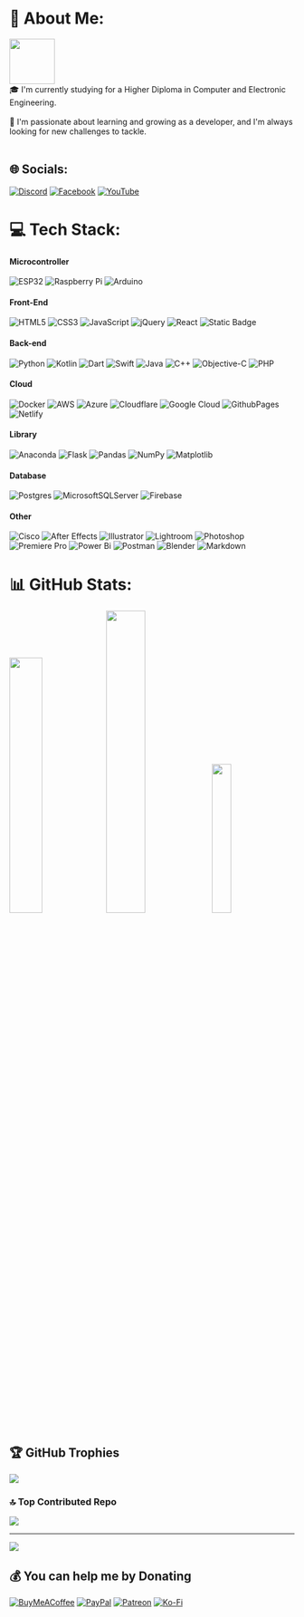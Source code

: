 
# 💫 About Me:
<div><span style="display: inline-block"><img align="left" src="https://github.com/wingyeung0317/wingyeung0317/assets/121206892/28a4ce78-40e6-47d9-bd71-bf66fdac4dc9" style="display:table-cell; height: 80px;"/></span><span style="display:table-cell;">🎓 I'm currently studying for a Higher Diploma in Computer and Electronic Engineering.<br><br>🌱 I'm passionate about learning and growing as a developer, and I'm always looking for new challenges to tackle.</span></div>
<br clear="left">

## 🌐 Socials:
[![Discord](https://img.shields.io/badge/Discord-%237289DA.svg?logo=discord&logoColor=white)](https://discord.com/users/525916472833343528) [![Facebook](https://img.shields.io/badge/Facebook-%231877F2.svg?logo=Facebook&logoColor=white)](https://facebook.com/killicit.wy) <!--[![LinkedIn](https://img.shields.io/badge/LinkedIn-%230077B5.svg?logo=linkedin&logoColor=white)](https://linkedin.com/in/user)--> [![YouTube](https://img.shields.io/badge/YouTube-%23FF0000.svg?logo=YouTube&logoColor=white)](https://youtube.com/@killicit) 

# 💻 Tech Stack:
#### Microcontroller
![ESP32](https://img.shields.io/badge/ESP32-%23009297.svg?style=plastic&logo=Arduino&logoColor=white) ![Raspberry Pi](https://img.shields.io/badge/-RaspberryPi-C51A4A?style=plastic&logo=Raspberry-Pi) ![Arduino](https://img.shields.io/badge/Arduino-%23009297.svg?style=plastic&logo=Arduino&logoColor=white)
#### Front-End
![HTML5](https://img.shields.io/badge/html5-%23E34F26.svg?style=plastic&logo=html5&logoColor=white) ![CSS3](https://img.shields.io/badge/css3-%231572B6.svg?style=plastic&logo=css3&logoColor=white) ![JavaScript](https://img.shields.io/badge/javascript-%23323330.svg?style=plastic&logo=javascript&logoColor=%23F7DF1E)  ![jQuery](https://img.shields.io/badge/jquery-%230769AD.svg?style=plastic&logo=jquery&logoColor=white) ![React](https://img.shields.io/badge/react-%2320232a.svg?style=plastic&logo=react&logoColor=%2361DAFB) ![Static Badge](https://img.shields.io/badge/flutter-black?style=plastic&logo=flutter&logoColor=42d2fd&labelColor=02579d&color=42d2fd)

#### Back-end
![Python](https://img.shields.io/badge/python-3670A0?style=plastic&logo=python&logoColor=ffdd54) ![Kotlin](https://img.shields.io/badge/kotlin-%237F52FF.svg?style=plastic&logo=kotlin&logoColor=white) ![Dart](https://img.shields.io/badge/dart-%230175C2.svg?style=plastic&logo=dart&logoColor=white) ![Swift](https://img.shields.io/badge/swift-F54A2A?style=plastic&logo=swift&logoColor=white) ![Java](https://img.shields.io/badge/java-%23ED8B00.svg?style=plastic&logo=openjdk&logoColor=white) ![C++](https://img.shields.io/badge/c++-%2300599C.svg?style=plastic&logo=c%2B%2B&logoColor=white) ![Objective-C](https://img.shields.io/badge/OBJECTIVE--C-%233A95E3.svg?style=plastic&logo=apple&logoColor=white) ![PHP](https://img.shields.io/badge/php-%23777BB4.svg?style=plastic&logo=php&logoColor=white)
#### Cloud
![Docker](https://img.shields.io/badge/docker-%230db7ed.svg?style=plastic&logo=docker&logoColor=white) ![AWS](https://img.shields.io/badge/AWS-%23FF9900.svg?style=plastic&logo=amazon-aws&logoColor=white) ![Azure](https://img.shields.io/badge/azure-%230072C6.svg?style=plastic&logo=microsoftazure&logoColor=white) ![Cloudflare](https://img.shields.io/badge/Cloudflare-F38020?style=plastic&logo=Cloudflare&logoColor=white) ![Google Cloud](https://img.shields.io/badge/GoogleCloud-%234285F4.svg?style=plastic&logo=google-cloud&logoColor=white) ![GithubPages](https://img.shields.io/badge/github%20pages-121013?style=plastic&logo=github&logoColor=white) ![Netlify](https://img.shields.io/badge/netlify-%23000000.svg?style=plastic&logo=netlify&logoColor=#00C7B7)
#### Library
![Anaconda](https://img.shields.io/badge/Anaconda-%2344A833.svg?style=plastic&logo=anaconda&logoColor=white) ![Flask](https://img.shields.io/badge/flask-%23000.svg?style=plastic&logo=flask&logoColor=white) ![Pandas](https://img.shields.io/badge/pandas-%23150458.svg?style=plastic&logo=pandas&logoColor=white) ![NumPy](https://img.shields.io/badge/numpy-%23013243.svg?style=plastic&logo=numpy&logoColor=white) ![Matplotlib](https://img.shields.io/badge/Matplotlib-%23ffffff.svg?style=plastic&logo=Matplotlib&logoColor=black)
#### Database
![Postgres](https://img.shields.io/badge/postgres-%23316192.svg?style=plastic&logo=postgresql&logoColor=white) ![MicrosoftSQLServer](https://img.shields.io/badge/Microsoft%20SQL%20Server-CC2927?style=plastic&logo=microsoft%20sql%20server&logoColor=white) ![Firebase](https://img.shields.io/badge/Firebase-039BE5?style=plastic&logo=Firebase&logoColor=white) 
#### Other
![Cisco](https://img.shields.io/badge/CISCO-%23049fd9.svg?style=plastic&logo=cisco&logoColor=black) ![After Effects](https://img.shields.io/badge/After%20Effects-9999FF.svg?style=plastic&logo=Adobe%20After%20Effects&logoColor=white) ![Illustrator](https://img.shields.io/badge/Illustrator-%23FF9A00.svg?style=plastic&logo=adobe%20illustrator&logoColor=white) ![Lightroom](https://img.shields.io/badge/Lightroom-31A8FF.svg?style=plastic&logo=Adobe%20Lightroom%20Classic&logoColor=white) ![Photoshop](https://img.shields.io/badge/Photoshop-%2331A8FF.svg?style=plastic&logo=adobe%20photoshop&logoColor=white) ![Premiere Pro](https://img.shields.io/badge/Premiere%20Pro-9999FF.svg?style=plastic&logo=Adobe%20Premiere%20Pro&logoColor=white) ![Power Bi](https://img.shields.io/badge/power_bi-F2C811?style=plastic&logo=powerbi&logoColor=black) ![Postman](https://img.shields.io/badge/Postman-FF6C37?style=plastic&logo=postman&logoColor=white) ![Blender](https://img.shields.io/badge/blender-%23F5792A.svg?style=plastic&logo=blender&logoColor=white) ![Markdown](https://img.shields.io/badge/markdown-%23000000.svg?style=plastic&logo=markdown&logoColor=white)
# 📊 GitHub Stats:
<img src="https://github-readme-stats.vercel.app/api?username=wingyeung0317&theme=slateorange&hide_border=true&include_all_commits=true&count_private=true" width="34%"><img src="https://github-readme-streak-stats.herokuapp.com/?user=wingyeung0317&theme=slateorange&hide_border=true" width="37%"><img src="https://github-readme-stats.vercel.app/api/top-langs/?username=wingyeung0317&theme=slateorange&hide_border=true&include_all_commits=true&count_private=true&layout=compact" width="26%"><br/>

## 🏆 GitHub Trophies
![](https://github-profile-trophy.vercel.app/?username=wingyeung0317&theme=juicyfresh&no-frame=false&no-bg=true&margin-w=4)

### 🔝 Top Contributed Repo
![](https://github-contributor-stats.vercel.app/api?username=wingyeung0317&limit=5&theme=discord&combine_all_yearly_contributions=true)

---
[![](https://visitcount.itsvg.in/api?id=wingyeung0317&icon=0&color=0)](https://visitcount.itsvg.in)

  ## 💰 You can help me by Donating
  [![BuyMeACoffee](https://img.shields.io/badge/Buy%20Me%20a%20Coffee-ffdd00?style=for-the-badge&logo=buy-me-a-coffee&logoColor=black)](https://buymeacoffee.com/wingyeung0317) [![PayPal](https://img.shields.io/badge/PayPal-00457C?style=for-the-badge&logo=paypal&logoColor=white)](https://paypal.me/wingyeung0317) [![Patreon](https://img.shields.io/badge/Patreon-F96854?style=for-the-badge&logo=patreon&logoColor=white)](https://patreon.com/wingyeung0317) [![Ko-Fi](https://img.shields.io/badge/Ko--fi-F16061?style=for-the-badge&logo=ko-fi&logoColor=white)](https://ko-fi.com/wingyeung0317) 
